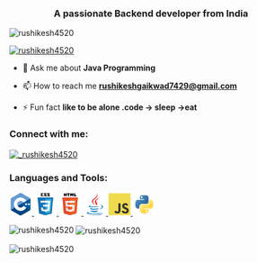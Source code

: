 <h3 align="center">A passionate Backend developer from India</h3>

<p align="left"> <img src="https://komarev.com/ghpvc/?username=rushikesh4520&label=Profile%20views&color=0e75b6&style=flat" alt="rushikesh4520" /> </p>

<p align="left"> <a href="https://github.com/ryo-ma/github-profile-trophy"><img src="https://github-profile-trophy.vercel.app/?username=rushikesh4520" alt="rushikesh4520" /></a> </p>

- 💬 Ask me about **Java Programming**

- 📫 How to reach me **rushikeshgaikwad7429@gmail.com**

- ⚡ Fun fact **like to be alone .code -> sleep ->eat**

<h3 align="left">Connect with me:</h3>
<p align="left">
<a href="https://instagram.com/_rushikesh4520" target="blank"><img align="center" src="https://raw.githubusercontent.com/rahuldkjain/github-profile-readme-generator/master/src/images/icons/Social/instagram.svg" alt="_rushikesh4520" height="30" width="40" /></a>
</p>

<h3 align="left">Languages and Tools:</h3>
<p align="left"> <a href="https://www.w3schools.com/cpp/" target="_blank" rel="noreferrer"> <img src="https://raw.githubusercontent.com/devicons/devicon/master/icons/cplusplus/cplusplus-original.svg" alt="cplusplus" width="40" height="40"/> </a> <a href="https://www.w3schools.com/css/" target="_blank" rel="noreferrer"> <img src="https://raw.githubusercontent.com/devicons/devicon/master/icons/css3/css3-original-wordmark.svg" alt="css3" width="40" height="40"/> </a> <a href="https://www.w3.org/html/" target="_blank" rel="noreferrer"> <img src="https://raw.githubusercontent.com/devicons/devicon/master/icons/html5/html5-original-wordmark.svg" alt="html5" width="40" height="40"/> </a> <a href="https://www.java.com" target="_blank" rel="noreferrer"> <img src="https://raw.githubusercontent.com/devicons/devicon/master/icons/java/java-original.svg" alt="java" width="40" height="40"/> </a> <a href="https://developer.mozilla.org/en-US/docs/Web/JavaScript" target="_blank" rel="noreferrer"> <img src="https://raw.githubusercontent.com/devicons/devicon/master/icons/javascript/javascript-original.svg" alt="javascript" width="40" height="40"/> </a> <a href="https://www.python.org" target="_blank" rel="noreferrer"> <img src="https://raw.githubusercontent.com/devicons/devicon/master/icons/python/python-original.svg" alt="python" width="40" height="40"/> </a> </p>

<p><img align="left" src="https://github-readme-stats.vercel.app/api/top-langs?username=rushikesh4520&show_icons=true&locale=en&layout=compact" alt="rushikesh4520" /></p>

<p>&nbsp;<img align="center" src="https://github-readme-stats.vercel.app/api?username=rushikesh4520&show_icons=true&locale=en" alt="rushikesh4520" /></p>

<p><img align="center" src="https://github-readme-streak-stats.herokuapp.com/?user=rushikesh4520&" alt="rushikesh4520" /></p>
